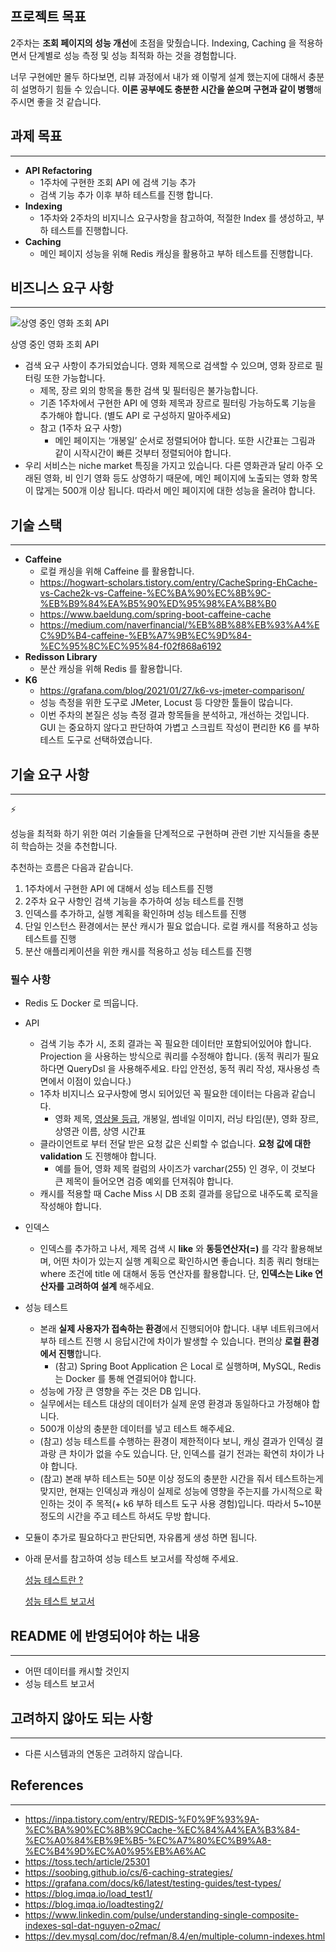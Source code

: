 ## 프로젝트 목표
2주차는 **조회 페이지의 성능 개선**에 초점을 맞췄습니다. Indexing, Caching 을 적용하면서 단계별로 성능 측정 및 성능 최적화 하는 것을 경험합니다.

너무 구현에만 몰두 하다보면, 리뷰 과정에서 내가 왜 이렇게 설계 했는지에 대해서 충분히 설명하기 힘들 수 있습니다. **이론 공부에도 충분한 시간을 쏟으며 구현과 같이 병행**해주시면 좋을 것 같습니다.


## 과제 목표

---

- **API Refactoring**
    - 1주차에 구현한 조회 API 에 검색 기능 추가
    - 검색 기능 추가 이후 부하 테스트를 진행 합니다.
- **Indexing**
    - 1주차와 2주차의 비지니스 요구사항을 참고하여, 적절한 Index 를 생성하고, 부하 테스트를 진행합니다.
- **Caching**
    - 메인 페이지 성능을 위해 Redis 캐싱을 활용하고 부하 테스트를 진행합니다.

## **비즈니스 요구 사항**

---

![상영 중인 영화 조회 API](https://prod-files-secure.s3.us-west-2.amazonaws.com/83c75a39-3aba-4ba4-a792-7aefe4b07895/556346e8-b015-4a77-a5c1-46266a2c8482/Screenshot_2024-12-18_at_23.09.30.png)

상영 중인 영화 조회 API

- 검색 요구 사항이 추가되었습니다. 영화 제목으로 검색할 수 있으며, 영화 장르로 필터링 또한 가능합니다.
    - 제목, 장르 외의 항목을 통한 검색 및 필터링은 불가능합니다.
    - 기존 1주차에서 구현한 API 에 영화 제목과 장르로 필터링 가능하도록 기능을 추가해야 합니다. (별도 API 로 구성하지 말아주세요)
    - 참고 (1주차 요구 사항)
        - 메인 페이지는 ‘개봉일’ 순서로 정렬되어야 합니다. 또한 시간표는 그림과 같이 시작시간이 빠른 것부터 정렬되어야 합니다.
- 우리 서비스는 niche market 특징을 가지고 있습니다. 다른 영화관과 달리 아주 오래된 영화, 비 인기 영화 등도 상영하기 때문에, 메인 페이지에 노출되는 영화 항목이 많게는 500개 이상 됩니다. 따라서 메인 페이지에 대한 성능을 올려야 합니다.

## 기술 스택

---

- **Caffeine**
    - 로컬 캐싱을 위해 Caffeine 를 활용합니다.
    - https://hogwart-scholars.tistory.com/entry/CacheSpring-EhCache-vs-Cache2k-vs-Caffeine-%EC%BA%90%EC%8B%9C-%EB%B9%84%EA%B5%90%ED%95%98%EA%B8%B0
    - https://www.baeldung.com/spring-boot-caffeine-cache
    - https://medium.com/naverfinancial/%EB%8B%88%EB%93%A4%EC%9D%B4-caffeine-%EB%A7%9B%EC%9D%84-%EC%95%8C%EC%95%84-f02f868a6192
- **Redisson Library**
    - 분산 캐싱을 위해 Redis 를 활용합니다.
- **K6**
    - https://grafana.com/blog/2021/01/27/k6-vs-jmeter-comparison/
    - 성능 측정을 위한 도구로 JMeter, Locust 등 다양한 툴들이 많습니다.
    - 이번 주차의 본질은 성능 측정 결과 항목들을 분석하고, 개선하는 것입니다. GUI 는 중요하지 않다고 판단하여 가볍고 스크립트 작성이 편리한 K6 를 부하 테스트 도구로 선택하였습니다.

## **기술 요구 사항**

---

<aside>
⚡

성능을 최적화 하기 위한 여러 기술들을 단계적으로 구현하며 관련 기반 지식들을 충분히 학습하는 것을 추천합니다.

추천하는 흐름은 다음과 같습니다.

1. 1주차에서 구현한 API 에 대해서 성능 테스트를 진행
2. 2주차 요구 사항인 검색 기능을 추가하여 성능 테스트를 진행
3. 인덱스를 추가하고, 실행 계획을 확인하며 성능 테스트를 진행
4. 단일 인스턴스 환경에서는 분산 캐시가 필요 없습니다. 로컬 캐시를 적용하고 성능 테스트를 진행
5. 분산 애플리케이션을 위한 캐시를 적용하고 성능 테스트를 진행
</aside>

### 필수 사항

- Redis 도 Docker 로 띄웁니다.
- API
    - 검색 기능 추가 시, 조회 결과는 꼭 필요한 데이터만 포함되어있어야 합니다. Projection 을 사용하는 방식으로 쿼리를 수정해야 합니다. (동적 쿼리가 필요하다면 QueryDsl 을 사용해주세요. 타입 안전성, 동적 쿼리 작성, 재사용성 측면에서 이점이 있습니다.)
    - 1주차 비지니스 요구사항에 명시 되어있던 꼭 필요한 데이터는 다음과 같습니다.
        - 영화 제목, [영상물 등급](https://namu.wiki/w/%EC%98%81%EC%83%81%EB%AC%BC%20%EB%93%B1%EA%B8%89%20%EC%A0%9C%EB%8F%84/%EB%8C%80%ED%95%9C%EB%AF%BC%EA%B5%AD), 개봉일, 썸네일 이미지, 러닝 타임(분), 영화 장르, 상영관 이름, 상영 시간표
    - 클라이언트로 부터 전달 받은 요청 값은 신뢰할 수 없습니다. **요청 값에 대한 validation** 도 진행해야 합니다.
        - 예를 들어, 영화 제목 컬럼의 사이즈가 varchar(255) 인 경우, 이 것보다 큰 제목이 들어오면 검증 예외를 던져줘야 합니다.
    - 캐시를 적용할 때 Cache Miss 시 DB 조회 결과를 응답으로 내주도록 로직을 작성해야 합니다.
- 인덱스
    - 인덱스를 추가하고 나서, 제목 검색 시 **like** 와 **동등연산자(=)** 를 각각 활용해보며, 어떤 차이가 있는지 실행 계획으로 확인하시면 좋습니다. 최종 쿼리 형태는 where 조건에 title 에 대해서 동등 연산자를 활용합니다. 단, **인덱스는 Like 연산자를 고려하여 설계** 해주세요.
- 성능 테스트
    - 본래 **실제 사용자가 접속하는 환경**에서 진행되어야 합니다. 내부 네트워크에서 부하 테스트 진행 시 응답시간에 차이가 발생할 수 있습니다. 편의상 **로컬 환경에서 진행**합니다.
        - (참고) Spring Boot Application 은 Local 로 실행하며, MySQL, Redis 는 Docker 를 통해 연결되어야 합니다.
    - 성능에 가장 큰 영향을 주는 것은 DB 입니다.
    - 실무에서는 테스트 대상의 데이터가 실제 운영 환경과 동일하다고 가정해야 합니다.
    - 500개 이상의 충분한 데이터를 넣고 테스트 해주세요.
    - (참고) 성능 테스트를 수행하는 환경이 제한적이다 보니, 캐싱 결과가 인덱싱 결과랑 큰 차이가 없을 수도 있습니다. 단, 인덱스를 걸기 전과는 확연히 차이가 나야 합니다.
    - (참고) 본래 부하 테스트는 50분 이상 정도의 충분한 시간을 줘서 테스트하는게 맞지만, 현재는 인덱싱과 캐싱이 실제로 성능에 영향을 주는지를 가시적으로 확인하는 것이 주 목적(+ k6 부하 테스트 도구 사용 경험)입니다. 따라서 5~10분정도의 시간을 주고 테스트 하셔도 무방 합니다.
- 모듈이 추가로 필요하다고 판단되면, 자유롭게 생성 하면 됩니다.
- 아래 문서를 참고하여 성능 테스트 보고서를 작성해 주세요.

  [성능 테스트란 ?](https://www.notion.so/1bb2dc3ef514815a9c31f6c7b47be1bc?pvs=21)

  [성능 테스트 보고서](https://www.notion.so/1bb2dc3ef5148181bb7de91808ab12bd?pvs=21)


## README 에 반영되어야 하는 내용

---

- 어떤 데이터를 캐시할 것인지
- 성능 테스트 보고서

## 고려하지 않아도 되는 사항

---

- 다른 시스템과의 연동은 고려하지 않습니다.

## References

---

- https://inpa.tistory.com/entry/REDIS-%F0%9F%93%9A-%EC%BA%90%EC%8B%9CCache-%EC%84%A4%EA%B3%84-%EC%A0%84%EB%9E%B5-%EC%A7%80%EC%B9%A8-%EC%B4%9D%EC%A0%95%EB%A6%AC
- https://toss.tech/article/25301
- https://soobing.github.io/cs/6-caching-strategies/
- https://grafana.com/docs/k6/latest/testing-guides/test-types/
- https://blog.imqa.io/load_test1/
- https://blog.imqa.io/loadtesting2/
- https://www.linkedin.com/pulse/understanding-single-composite-indexes-sql-dat-nguyen-o2mac/
- https://dev.mysql.com/doc/refman/8.4/en/multiple-column-indexes.html